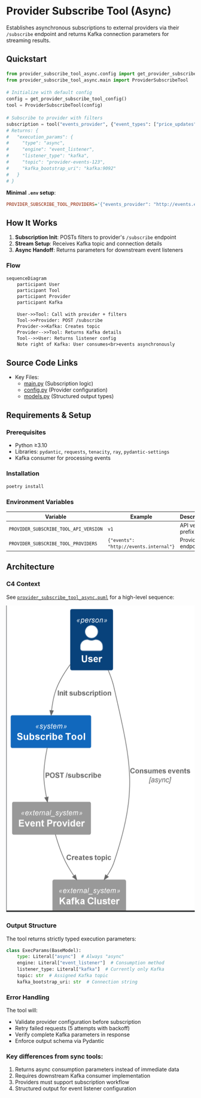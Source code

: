 # Provider Subscribe Tool (Async)

Establishes asynchronous subscriptions to external providers via their `/subscribe` endpoint and returns Kafka connection parameters for streaming results.

## Quickstart

```python
from provider_subscribe_tool_async.config import get_provider_subscribe_tool_config
from provider_subscribe_tool_async.main import ProviderSubscribeTool

# Initialize with default config
config = get_provider_subscribe_tool_config()
tool = ProviderSubscribeTool(config)

# Subscribe to provider with filters
subscription = tool("events_provider", {"event_types": ["price_updates"]})
# Returns: {
#   "execution_params": {
#     "type": "async",
#     "engine": "event_listener",
#     "listener_type": "kafka",
#     "topic": "provider-events-123",
#     "kafka_bootstrap_uri": "kafka:9092"
#   }
# }
```

**Minimal `.env` setup**:
```ini
PROVIDER_SUBSCRIBE_TOOL_PROVIDERS='{"events_provider": "http://events.example.com"}'
```

## How It Works

1. **Subscription Init**: POSTs filters to provider's `/subscribe` endpoint
2. **Stream Setup**: Receives Kafka topic and connection details
3. **Async Handoff**: Returns parameters for downstream event listeners

### Flow
```mermaid
sequenceDiagram
    participant User
    participant Tool
    participant Provider
    participant Kafka

    User->>Tool: Call with provider + filters
    Tool->>Provider: POST /subscribe
    Provider->>Kafka: Creates topic
    Provider-->>Tool: Returns Kafka details
    Tool-->>User: Returns listener config
    Note right of Kafka: User consumes<br>events asynchronously
```

## Source Code Links
- Key Files:
  - [main.py](https://github.com/prxs-ai/praxis-tool-examples/blob/main/tools/provider-subscribe-tool-async/src/provider_subscribe_tool_async/main.py) (Subscription logic)
  - [config.py](https://github.com/prxs-ai/praxis-tool-examples/blob/main/tools/provider-subscribe-tool-async/src/provider_subscribe_tool_async/config.py) (Provider configuration)
  - [models.py](https://github.com/prxs-ai/praxis-tool-examples/blob/main/tools/provider-subscribe-tool-async/src/provider_subscribe_tool_async/models.py) (Structured output types)

## Requirements & Setup

### Prerequisites
- Python ≥3.10
- Libraries: `pydantic`, `requests`, `tenacity`, `ray`, `pydantic-settings`
- Kafka consumer for processing events

### Installation
```bash
poetry install
```

### Environment Variables
| Variable | Example | Description |
|----------|---------|-------------|
| `PROVIDER_SUBSCRIBE_TOOL_API_VERSION` | `v1` | API version prefix |
| `PROVIDER_SUBSCRIBE_TOOL_PROVIDERS` | `{"events": "http://events.internal"}` | Provider endpoints |

## Architecture

### C4 Context
See [`provider_subscribe_tool_async.puml`](images/diagrams/provider_subscribe_tool_async/provider_subscribe_tool_async.puml) for a high-level sequence:

![provider_subscribe_tool_async.png](images/diagrams/provider_subscribe_tool_async/provider_subscribe_tool_async.png)

### Output Structure
The tool returns strictly typed execution parameters:
```python
class ExecParams(BaseModel):
    type: Literal["async"]  # Always "async"
    engine: Literal["event_listener"]  # Consumption method
    listener_type: Literal["kafka"]  # Currently only Kafka
    topic: str  # Assigned Kafka topic
    kafka_bootstrap_uri: str  # Connection string
```

### Error Handling
The tool will:
- Validate provider configuration before subscription
- Retry failed requests (5 attempts with backoff)
- Verify complete Kafka parameters in response
- Enforce output schema via Pydantic


### Key differences from sync tools:
1. Returns async consumption parameters instead of immediate data
2. Requires downstream Kafka consumer implementation
3. Providers must support subscription workflow
4. Structured output for event listener configuration
